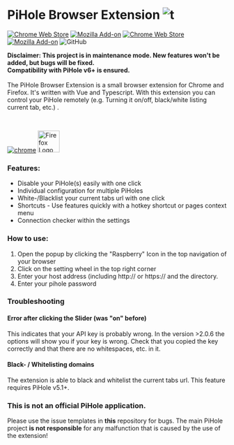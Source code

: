# PiHole Browser Extension ![t](https://github.com/badsgahhl/pihole-browser-extension/blob/master/icon/icon-48.png?raw=true)

[![Chrome Web Store](https://img.shields.io/chrome-web-store/v/ngoafjpapneaopfkpboebcahajopcifi)](https://chrome.google.com/webstore/detail/switch-for-pihole/ngoafjpapneaopfkpboebcahajopcifi)
[![Mozilla Add-on](https://img.shields.io/amo/v/pihole-browser-extension)](https://addons.mozilla.org/firefox/addon/pihole-browser-extension/)
[![Chrome Web Store](https://img.shields.io/chrome-web-store/users/ngoafjpapneaopfkpboebcahajopcifi?label=chrome%20users)](https://chrome.google.com/webstore/detail/switch-for-pihole/ngoafjpapneaopfkpboebcahajopcifi)
[![Mozilla Add-on](https://img.shields.io/amo/users/pihole-browser-extension?color=green&label=mozilla%20users)](https://addons.mozilla.org/firefox/addon/pihole-browser-extension/)
![GitHub](https://img.shields.io/github/license/badsgahhl/pihole-browser-extension)

**Disclaimer: This project is in maintenance mode. New features won't be added, but bugs will be fixed.**
<br>**Compatibility with PiHole v6+ is ensured.**
<br><br>
The PiHole Browser Extension is a small browser extension for Chrome and Firefox. It's written with Vue and Typescript.
With this extension you can control your PiHole remotely (e.g. Turning it on/off, black/white listing current tab, etc.)
.

<br>

[![chrome](https://developer.chrome.com/static/docs/webstore/branding/image/206x58-chrome-web-043497a3d766e.png)](https://chrome.google.com/webstore/detail/switch-for-pihole/ngoafjpapneaopfkpboebcahajopcifi)
<a href="https://addons.mozilla.org/firefox/addon/pihole-browser-extension/" target="_blank">
  <img src="https://blog.mozilla.org/addons/files/2019/12/Firefox-parent-brand-logo.png" alt="Firefox Logo" width="50"/>
</a>  

### Features:

- Disable your PiHole(s) easily with one click
- Individual configuration for multiple PiHoles
- White-/Blacklist your current tabs url with one click
- Shortcuts - Use features quickly with a hotkey shortcut or pages context menu
- Connection checker within the settings

### How to use:

1. Open the popup by clicking the "Raspberry" Icon in the top navigation of your browser
2. Click on the setting wheel in the top right corner
3. Enter your host address (including http:// or https:// and the directory.
4. Enter your pihole password

### Troubleshooting

#### Error after clicking the Slider (was "on" before)

This indicates that your API key is probably wrong. In the version >2.0.6 the options will show you if your key is
wrong. Check that you copied the key correctly and that there are no whitespaces, etc. in it.

#### Black- / Whitelisting domains

The extension is able to black and whitelist the current tabs url. This feature requires PiHole v5.1+.

### This is not an official PiHole application.

Please use the issue templates in **this** repository for bugs. The main PiHole project **is not responsible** for any
malfunction that is caused by the use of the extension!
